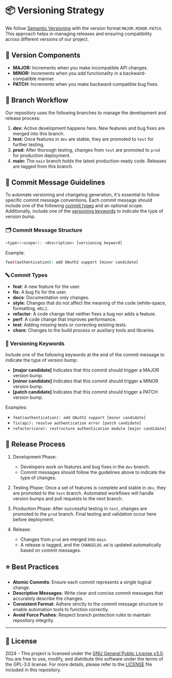 # 📦 Versioning Strategy

We follow [Semantic Versioning](https://semver.org/) with the version format `MAJOR.MINOR.PATCH`. This approach helps in managing releases and ensuring compatibility across different versions of our project.

## 🧩 Version Components

- **MAJOR:** Increments when you make incompatible API changes.
- **MINOR:** Increments when you add functionality in a backward-compatible manner.
- **PATCH:** Increments when you make backward-compatible bug fixes.

## 🌿 Branch Workflow

Our repository uses the following branches to manage the development and release process:

1. **dev:** Active development happens here. New features and bug fixes are merged into this branch.
2. **test:** Once features in `dev` are stable, they are promoted to `test` for further testing.
3. **prod:** After thorough testing, changes from `test` are promoted to `prod` for production deployment.
4. **main:** The `main` branch holds the latest production-ready code. Releases are tagged from this branch.

## 📝 Commit Message Guidelines

To automate versioning and changelog generation, it's essential to follow specific commit message conventions. Each commit message should include one of the following [commit types](#commit-types) and an optional scope. Additionally, include one of the [versioning keywords](#versioning-keywords) to indicate the type of version bump.

### 🗂️ Commit Message Structure

```bash
<type>(<scope>): <description> [versioning keyword]
```

Example:

```bash
feat(authentication): add OAuth2 support [minor candidate]
```

### 🔤 Commit Types

- **feat**: A new feature for the user.
- **fix**: A bug fix for the user.
- **docs**: Documentation only changes.
- **style**: Changes that do not affect the meaning of the code (white-space, formatting, etc.).
- **refactor**: A code change that neither fixes a bug nor adds a feature.
- **perf**: A code change that improves performance.
- **test**: Adding missing tests or correcting existing tests.
- **chore**: Changes to the build process or auxiliary tools and libraries.

### 🔑 Versioning Keywords

Include one of the following keywords at the end of the commit message to indicate the type of version bump:

- **[major candidate]** Indicates that this commit should trigger a MAJOR version bump.
- **[minor candidate]** Indicates that this commit should trigger a MINOR version bump.
- **[patch candidate]** Indicates that this commit should trigger a PATCH version bump.

Examples:

- `feat(authentication): add OAuth2 support [minor candidate]`
- `fix(api): resolve authentication error [patch candidate]`
- `refactor(core): restructure authentication module [major candidate]`

## 🚀 Release Process

1. Development Phase:

   - Developers work on features and bug fixes in the `dev` branch.
   - Commit messages should follow the guidelines above to indicate the type of changes.

2. Testing Phase:
   Once a set of features is complete and stable in `dev`, they are promoted to the `test` branch.
   Automated workflows will handle version bumps and pull requests to the next branch.

3. Production Phase:
   After successful testing in `test`, changes are promoted to the `prod` branch.
   Final testing and validation occur here before deployment.

4. Release:

   - Changes from `prod` are merged into `main`.
   - A release is tagged, and the `CHANGELOG.md` is updated automatically based on commit messages.

## ⭐ Best Practices

- **Atomic Commits**: Ensure each commit represents a single logical change.
- **Descriptive Messages**: Write clear and concise commit messages that accurately describe the changes.
- **Consistent Format**: Adhere strictly to the commit message structure to enable automation tools to function correctly.
- **Avoid Force Pushes**: Respect branch protection rules to maintain repository integrity.

---

## 📜 License

2024 - This project is licensed under the [GNU General Public License v3.0](https://www.gnu.org/licenses/gpl-3.0.en.html). You are free to use, modify, and distribute this software under the terms of the GPL-3.0 license. For more details, please refer to the [LICENSE](LICENSE) file included in this repository.
